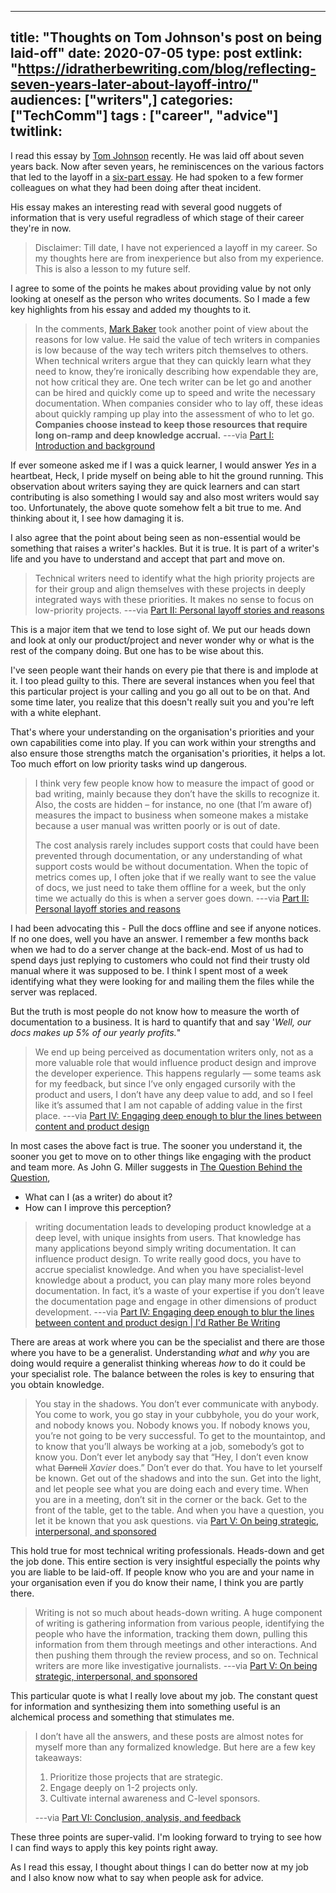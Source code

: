 
---
title: "Thoughts on Tom Johnson's post on being laid-off"
date: 2020-07-05
type: post
extlink: "https://idratherbewriting.com/blog/reflecting-seven-years-later-about-layoff-intro/"
audiences: ["writers",]
categories: ["TechComm"]
tags : ["career", "advice"]
twitlink: 
---


I read this essay by [Tom Johnson](https://idratherbewriting.com) recently. He was laid off about seven years back. Now after seven years, he reminiscences on the various factors that led to the layoff in a [six-part essay](https://idratherbewriting.com/blog/reflecting-seven-years-later-about-layoff-intro/). He had spoken to a few former colleagues on what they had been doing after theat incident. 


His essay makes an interesting read with several good nuggets of information that is very useful regradless of which stage of their career they're in now.


> Disclaimer: Till date, I have not experienced a layoff in my career. So my thoughts here are from inexperience but also from my experience. This is also a lesson to my future self. 

I agree to some of the points he makes about providing value by not only looking at oneself as the person who writes documents. So I made a few key highlights from his essay and added my thoughts to it.


> In the comments, [Mark Baker](https://everypageispageone.com/) took another point of view about the reasons for low value. He said the value of tech writers in companies is low because of the way tech writers pitch themselves to others. When technical writers argue that they can quickly learn what they need to know, they’re ironically describing how expendable they are, not how critical they are. One tech writer can be let go and another can be hired and quickly come up to speed and write the necessary documentation. When companies consider who to lay off, these ideas about quickly ramping up play into the assessment of who to let go. **Companies choose instead to keep those resources that require long on-ramp and deep knowledge accrual.**
---via [Part I: Introduction and background](https://idratherbewriting.com/blog/reflecting-seven-years-later-about-layoff-intro/#mixed-perspectives)

If ever someone asked me if I was a quick learner, I would answer *Yes* in a heartbeat, Heck, I pride myself on being able to hit the ground running. This observation about writers saying they are quick learners and can start contributing is also something I would say and also most writers would say too. Unfortunately, the above quote somehow felt a bit true to me. And thinking about it, I see how damaging it is. 

I also agree that the point about being seen as non-essential would be something that raises a writer's hackles. But it is true. It is part of a writer's life and you have to understand and accept that part and move on. 


> Technical writers need to identify what the high priority projects are for their group and align themselves with these projects in deeply integrated ways with these priorities. It makes no sense to focus on low-priority projects.
---via [Part II: Personal layoff stories and reasons](https://idratherbewriting.com/blog/reflecting-seven-years-later-about-layoff-collegue-stories/)

This is a major item that we tend to lose sight of. We put our heads down and look at only our product/project and never wonder why or what is the rest of the company doing. But one has to be wise about this. 

I've seen people want their hands on every pie that there is and implode at it. I too plead guilty to this. There are several instances when you feel that this particular project is your calling and you go all out to be on that. And some time later, you realize that this doesn't really suit you and you're left with a white elephant. 

That's where your understanding on the organisation's priorities and your own capabilities come into play. If you can work within your strengths and also ensure those strengths match the organisation's priorities, it helps a lot. Too much effort on low priority tasks wind up dangerous. 

> I think very few people know how to measure the impact of good or bad writing, mainly because they don’t have the skills to recognize it. Also, the costs are hidden – for instance, no one (that I’m aware of) measures the impact to business when someone makes a mistake because a user manual was written poorly or is out of date.
> 
>The cost analysis rarely includes support costs that could have been prevented through documentation, or any understanding of what support costs would be without documentation. When the topic of metrics comes up, I often joke that if we really want to see the value of docs, we just need to take them offline for a week, but the only time we actually do this is when a server goes down.
 ---via [Part II: Personal layoff stories and reasons](https://idratherbewriting.com/blog/reflecting-seven-years-later-about-layoff-collegue-stories/)

I had been advocating this - Pull the docs offline and see if anyone notices. If no one does, well you have an answer. I remember a few months back when we had to do a server change at the back-end. Most of us had to spend days just replying to customers who could not find their trusty old manual where it was supposed to be. I think I spent most of a week identifying what they were looking for and mailing them the files while the server was replaced.

But the truth is most people do not know how to measure the worth of documentation to a business. It is hard to quantify that and say '*Well, our docs makes up 5% of our yearly profits.*"


> We end up being perceived as documentation writers only, not as a more valuable role that would influence product design and improve the developer experience. This happens regularly — some teams ask for my feedback, but since I’ve only engaged cursorily with the product and users, I don’t have any deep value to add, and so I feel like it’s assumed that I am not capable of adding value in the first place.
---via [Part IV: Engaging deep enough to blur the lines between content and product design](https://idratherbewriting.com/blog/reflecting-seven-years-later-about-layoff-colman-designer-hybrid/)

In most cases the above fact is true. The sooner you understand it, the sooner you get to move on to other things like engaging with the product and team more. As John G. Miller suggests in [The Question Behind the Question](https://amzn.to/31HZxdk), 
* What can I (as a writer) do about it? 
* How can I improve this perception?


> writing documentation leads to developing product knowledge at a deep level, with unique insights from users. That knowledge has many applications beyond simply writing documentation. It can influence product design. To write really good docs, you have to accrue specialist knowledge. And when you have specialist-level knowledge about a product, you can play many more roles beyond documentation. In fact, it’s a waste of your expertise if you don’t leave the documentation page and engage in other dimensions of product development.
---via [Part IV: Engaging deep enough to blur the lines between content and product design | I'd Rather Be Writing](https://idratherbewriting.com/blog/reflecting-seven-years-later-about-layoff-colman-designer-hybrid/)

There are areas at work where you can be the specialist and there are those where you have to be a generalist. Understanding *what* and *why* you are doing would require a generalist thinking whereas *how* to do it could be your specialist role. The balance between the roles is key to ensuring that you obtain knowledge.


> You stay in the shadows. You don’t ever communicate with anybody. You come to work, you go stay in your cubbyhole, you do your work, and nobody knows you. Nobody knows you. If nobody knows you, you’re not going to be very successful. To get to the mountaintop, and to know that you’ll always be working at a job, somebody’s got to know you. Don’t ever let anybody say that “Hey, I don’t even know what ~~Darnell~~   *Xavier*  does.” Don’t ever do that. You have to let yourself be known. Get out of the shadows and into the sun. Get into the light, and let people see what you are doing each and every time. When you are in a meeting, don’t sit in the corner or the back. Get to the front of the table, get to the table. And when you have a question, you let it be known that you ask questions.
via [Part V: On being strategic, interpersonal, and sponsored](https://idratherbewriting.com/blog/reflecting-seven-years-later-about-layoff-clarke-being-strategic/)

This hold true for most technical writing professionals. Heads-down and get the job done. This entire section is very insightful especially the points why you are liable to be laid-off. If people know who you are and your name in your organisation even if you do know their name, I think you are partly there. 

>Writing is not so much about heads-down writing. A huge component of writing is gathering information from various people, identifying the people who have the information, tracking them down, pulling this information from them through meetings and other interactions. And then pushing them through the review process, and so on. Technical writers are more like investigative journalists.
---via [Part V: On being strategic, interpersonal, and sponsored](https://idratherbewriting.com/blog/reflecting-seven-years-later-about-layoff-clarke-being-strategic/)

This particular quote is what I really love about my job. The constant quest for information and synthesizing them into something useful is an alchemical process and something that stimulates me.  


> I don’t have all the answers, and these posts are almost notes for myself more than any formalized knowledge. But here are a few key takeaways:
> 1. Prioritize those projects that are strategic.
> 2. Engage deeply on 1-2 projects only.
> 3. Cultivate internal awareness and C-level sponsors.
>
>---via [Part VI: Conclusion, analysis, and feedback](https://idratherbewriting.com/blog/reflecting-seven-years-later-about-layoff-conclusion-analysis-feedback/)

These three points are super-valid. I'm looking forward to trying to see how I can find ways to apply this key points right away. 

As I read this essay, I thought about things I can do better now at my job and I also know now what to say when people ask for advice.
